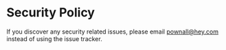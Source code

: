 # Security Policy

If you discover any security related issues, please email pownall@hey.com instead of using the issue tracker.
